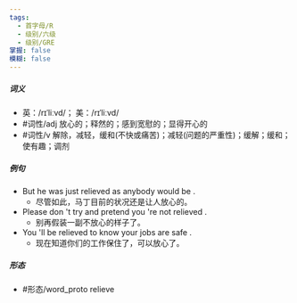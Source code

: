 ```yaml
---
tags:
  - 首字母/R
  - 级别/六级
  - 级别/GRE
掌握: false
模糊: false
---
```

##### 词义
- 英：/rɪˈliːvd/； 美：/rɪˈliːvd/
- #词性/adj  放心的；释然的；感到宽慰的；显得开心的
- #词性/v  解除，减轻，缓和(不快或痛苦)；减轻(问题的严重性)；缓解；缓和；使有趣；调剂
##### 例句
- But he was just relieved as anybody would be .
	- 尽管如此，马丁目前的状况还是让人放心的。
- Please don 't try and pretend you 're not relieved .
	- 别再假装一副不放心的样子了。
- You 'll be relieved to know your jobs are safe .
	- 现在知道你们的工作保住了，可以放心了。
##### 形态
- #形态/word_proto relieve

